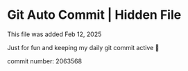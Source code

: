 # Git Auto Commit | Hidden File

This file was added Feb 12, 2025

Just for fun and keeping my daily git commit active 🤪

commit number: 2063568
